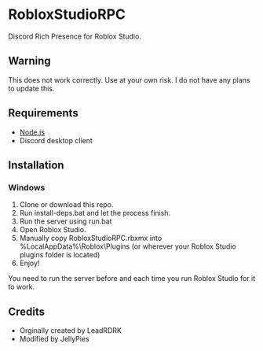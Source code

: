 # RobloxStudioRPC
Discord Rich Presence for Roblox Studio.
## Warning
This does not work correctly. Use at your own risk. I do not have any plans to update this.
## Requirements
* [Node.js](https://nodejs.org/)
* Discord desktop client
## Installation
### Windows
1. Clone or download this repo.
2. Run install-deps.bat and let the process finish.
4. Run the server using run.bat
5. Open Roblox Studio.
6. Manually copy RobloxStudioRPC.rbxmx into %LocalAppData%\Roblox\Plugins (or wherever your Roblox Studio plugins folder is located)
6. Enjoy!

You need to run the server before and each time you run Roblox Studio for it to work.

## Credits
* Orginally created by LeadRDRK
* Modified by JellyPies
